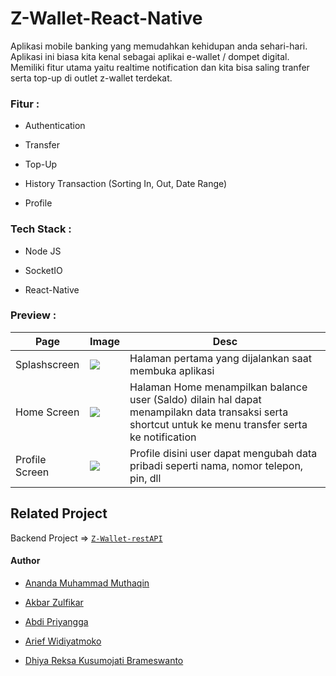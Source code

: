 # Z-Wallet-React-Native

Aplikasi mobile banking yang memudahkan kehidupan anda sehari-hari. Aplikasi ini biasa kita kenal sebagai aplikai e-wallet / dompet digital. Memiliki fitur utama yaitu realtime notification dan kita bisa saling tranfer serta top-up di outlet z-wallet terdekat.

### Fitur :

- Authentication
  
- Transfer
  
- Top-Up
  
- History Transaction (Sorting In, Out, Date Range)
  
- Profile
  

### Tech Stack :

- Node JS
  
- SocketIO
  
- React-Native
  

### Preview :

| Page | Image | Desc |
| --- | --- | --- |
| Splashscreen | ![](https://res.cloudinary.com/devloops7/image/upload/v1612405861/z-wallet/Screenshot_1612400718_dux7zk.png) | Halaman pertama yang dijalankan saat membuka aplikasi |
| Home Screen | ![](https://res.cloudinary.com/devloops7/image/upload/v1612405860/z-wallet/Screenshot_1612400578_roadiq.png) | Halaman Home menampilkan balance user (Saldo) dilain hal dapat menampilakn data transaksi serta shortcut untuk ke menu transfer serta ke notification |
| Profile Screen | ![](https://res.cloudinary.com/devloops7/image/upload/v1612405861/z-wallet/Screenshot_1612400698_xkvzga.png) | Profile disini user dapat mengubah data pribadi seperti nama, nomor telepon, pin, dll |

## Related Project

Backend Project => [`Z-Wallet-restAPI`](https://github.com/ariefw96/Z-Wallet-RESTAPI)

#### Author

- [Ananda Muhammad Muthaqin](https://github.com/handa26)
  
- [Akbar Zulfikar](https://github.com/AkbarZul)
  
- [Abdi Priyangga](https://github.com/abdipriyangga)
  
- [Arief Widiyatmoko](https://github.com/ariefw96)
  
- [Dhiya Reksa Kusumojati Brameswanto](https://github.com/dhiyo7)

